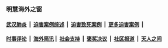 
### 明慧海外之窗

####  [武汉肺炎](indexes/365.md?t=05051001) &nbsp;|&nbsp;  [迫害案例综述](indexes/328.md?t=05051001) &nbsp;|&nbsp; [迫害致死案例](indexes/277.md?t=05051001)  &nbsp;|&nbsp; [更多迫害案例](indexes/81.md?t=05051001)  &nbsp;|&nbsp; 
####  [时事评论](indexes/19.md?t=05051001) &nbsp;|&nbsp; [海外简讯](indexes/245.md?t=05051001)&nbsp;|&nbsp;  [社会支持](indexes/140.md?t=05051001) &nbsp;|&nbsp; [褒奖决议](indexes/282.md?t=05051001) &nbsp;|&nbsp; [社区报道](indexes/91.md?t=05051001)  &nbsp;|&nbsp; [天人之间](indexes/78.md?t=05051001) 

